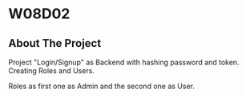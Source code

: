 # W08D02

## About The Project

Project "Login/Signup" as Backend with hashing password and token.
Creating Roles and Users.

Roles as first one as Admin and the second one as User.

